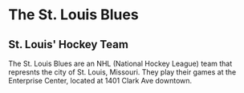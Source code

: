 # The St. Louis Blues
## St. Louis' Hockey Team
The St. Louis Blues are an NHL (National Hockey League) team that represnts the city of St. Louis, Missouri. They play their games at the Enterprise Center, located at 1401 Clark Ave downtown.
